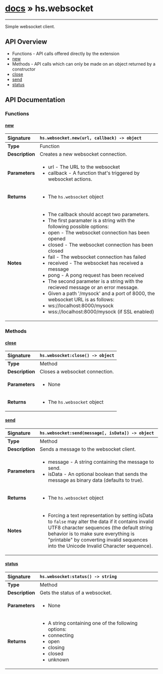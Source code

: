 # [docs](index.md) » hs.websocket
---

Simple websocket client.

## API Overview
* Functions - API calls offered directly by the extension
 * [new](#new)
* Methods - API calls which can only be made on an object returned by a constructor
 * [close](#close)
 * [send](#send)
 * [status](#status)

## API Documentation

### Functions

#### [new](#new)
| <span style="float: left;">**Signature**</span> | <span style="float: left;">`hs.websocket.new(url, callback) -> object` </span>                                                          |
| -----------------------------------------------------|---------------------------------------------------------------------------------------------------------|
| **Type**                                             | Function |
| **Description**                                      | Creates a new websocket connection. |
| **Parameters**                                       | <ul><li>url - The URL to the websocket</li><li>callback - A function that's triggered by websocket actions.</li></ul> |
| **Returns**                                          | <ul><li>The <code>hs.websocket</code> object</li></ul> |
| **Notes**                                            | <ul><li>The callback should accept two parameters.</li><li>The first paramater is a string with the following possible options:</li><li>open - The websocket connection has been opened</li><li>closed - The websocket connection has been closed</li><li>fail - The websocket connection has failed</li><li>received - The websocket has received a message</li><li>pong - A pong request has been received</li><li>The second parameter is a string with the recieved message or an error message.</li><li>Given a path '/mysock' and a port of 8000, the websocket URL is as follows:</li><li>ws://localhost:8000/mysock</li><li>wss://localhost:8000/mysock (if SSL enabled)</li></ul> |

### Methods

#### [close](#close)
| <span style="float: left;">**Signature**</span> | <span style="float: left;">`hs.websocket:close() -> object` </span>                                                          |
| -----------------------------------------------------|---------------------------------------------------------------------------------------------------------|
| **Type**                                             | Method |
| **Description**                                      | Closes a websocket connection. |
| **Parameters**                                       | <ul><li>None</li></ul> |
| **Returns**                                          | <ul><li>The <code>hs.websocket</code> object</li></ul> |

#### [send](#send)
| <span style="float: left;">**Signature**</span> | <span style="float: left;">`hs.websocket:send(message[, isData]) -> object` </span>                                                          |
| -----------------------------------------------------|---------------------------------------------------------------------------------------------------------|
| **Type**                                             | Method |
| **Description**                                      | Sends a message to the websocket client. |
| **Parameters**                                       | <ul><li>message - A string containing the message to send.</li><li>isData - An optional boolean that sends the message as binary data (defaults to true).</li></ul> |
| **Returns**                                          | <ul><li>The <code>hs.websocket</code> object</li></ul> |
| **Notes**                                            | <ul><li>Forcing a text representation by setting isData to <code>false</code> may alter the data if it  contains invalid UTF8 character sequences (the default string behavior is to make  sure everything is "printable" by converting invalid sequences into the Unicode  Invalid Character sequence).</li></ul> |

#### [status](#status)
| <span style="float: left;">**Signature**</span> | <span style="float: left;">`hs.websocket:status() -> string` </span>                                                          |
| -----------------------------------------------------|---------------------------------------------------------------------------------------------------------|
| **Type**                                             | Method |
| **Description**                                      | Gets the status of a websocket. |
| **Parameters**                                       | <ul><li>None</li></ul> |
| **Returns**                                          | <ul><li>A string containing one of the following options:</li><li>connecting</li><li>open</li><li>closing</li><li>closed</li><li>unknown</li></ul> |


